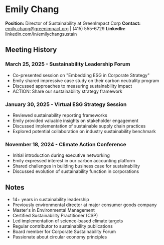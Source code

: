 # Emily Chang
**Position:** Director of Sustainability at GreenImpact Corp
**Contact:** emily.chang@greenimpact.org | (415) 555-6729
**LinkedIn:** linkedin.com/in/emilychangsustain

## Meeting History

### March 25, 2025 - Sustainability Leadership Forum
* Co-presented session on "Embedding ESG in Corporate Strategy"
* Emily shared impressive case study on their carbon neutrality program
* Discussed approaches to measuring sustainability impact
* ACTION: Share our sustainability strategy framework

### January 30, 2025 - Virtual ESG Strategy Session
* Reviewed sustainability reporting frameworks
* Emily provided valuable insights on stakeholder engagement
* Discussed implementation of sustainable supply chain practices
* Explored potential collaboration on industry sustainability benchmark

### November 18, 2024 - Climate Action Conference
* Initial introduction during executive networking
* Emily expressed interest in our carbon accounting platform
* Shared challenges in building business case for sustainability
* Discussed evolution of sustainability function in corporations

## Notes
* 14+ years in sustainability leadership
* Previously environmental director at major consumer goods company
* Master's in Environmental Management
* Certified Sustainability Practitioner (CSP)
* Led implementation of science-based climate targets
* Regular contributor to sustainability publications
* Board member for Corporate Sustainability Forum
* Passionate about circular economy principles